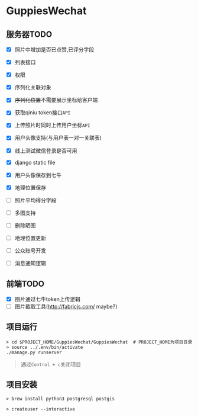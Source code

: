 # GuppiesWechat

## 服务器TODO

- [x] 照片中增加是否已点赞,已评分字段
- [x] 列表接口
- [x] 权限
- [x] 序列化关联对象
- [x] ~~序列化位置~~不需要展示坐标给客户端
- [x] 获取qiniu token接口`API`
- [x] 上传照片时同时上传用户坐标`API`
- [x] 用户头像支持(与用户表一对一关联表)
- [x] 线上测试微信登录是否可用
- [x] django static file
- [x] 用户头像保存到七牛

- [x] 地理位置保存
- [ ] 照片平均得分字段
- [ ] 多图支持
- [ ] 删除晒图
- [ ] 地理位置更新
- [ ] 公众账号开发
- [ ] 消息通知逻辑


## 前端TODO

- [x] 图片通过七牛token上传逻辑
- [ ] 图片截取工具(http://fabricjs.com/ maybe?)

## 项目运行

```
> cd $PROJECT_HOME/GuppiesWechat/GuppiesWechat  # PROJECT_HOME为项目目录
> source ../.env/bin/activate
./manage.py runserver
```

> 通过`Control + c`关闭项目

## 项目安装

```
> brew install python3 postgresql postgis

> createuser --interactive


```
